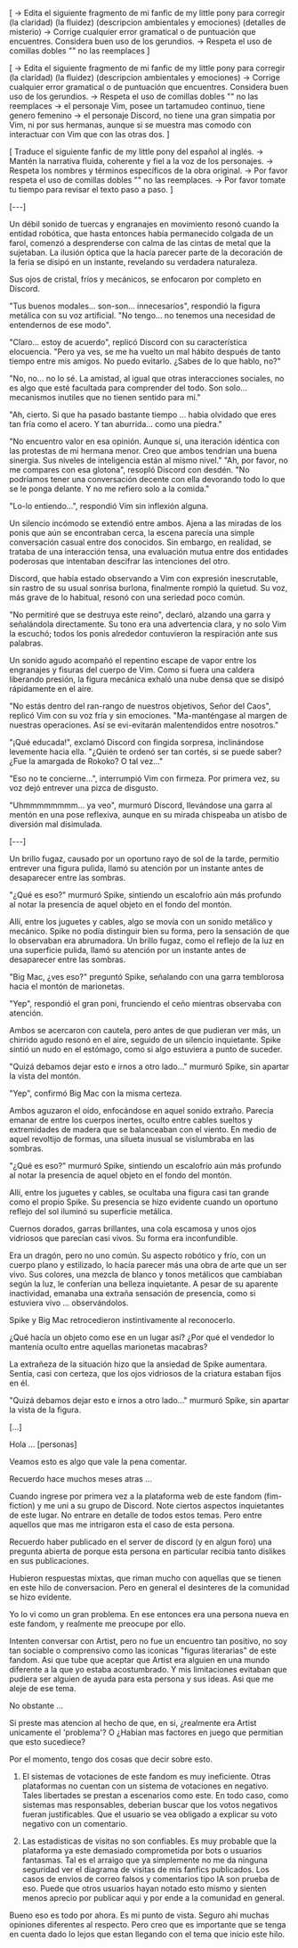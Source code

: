 [
    -> Edita el siguiente fragmento de mi fanfic de my little pony para corregir (la claridad) (la fluidez) (descripcion ambientales y emociones)  (detalles de misterio) 
    -> Corrige cualquier error gramatical o de puntuación que encuentres. Considera buen uso de los gerundios.
    -> Respeta el uso de comillas dobles "" no las reemplaces
] 

[
    -> Edita el siguiente fragmento de mi fanfic de my little pony para corregir (la claridad) (la fluidez) (descripcion ambientales y emociones) 
    -> Corrige cualquier error gramatical o de puntuación que encuentres. Considera buen uso de los gerundios.
    -> Respeta el uso de comillas dobles "" no las reemplaces
    -> el personaje Vim, posee un tartamudeo continuo, tiene genero femenino
    -> el personaje Discord, no tiene una gran simpatia por Vim, ni por sus hermanas, aunque si se muestra mas comodo con interactuar con Vim que con las otras dos.
] 

[
    Traduce el siguiente fanfic de my little pony del español al inglés.
    ->  Mantén la narrativa fluida, coherente y fiel a la voz de los personajes. 
    ->  Respeta los nombres y términos específicos de la obra original.
    ->  Por favor respeta el uso de comillas dobles "" no las reemplaces.
    ->  Por favor tomate tu tiempo para revisar el texto paso a paso.
]


[---]

Un débil sonido de tuercas y engranajes en movimiento resonó cuando la entidad robótica, que hasta entonces había permanecido colgada de un farol, comenzó a desprenderse con calma de las cintas de metal que la sujetaban. La ilusión óptica que la hacía parecer parte de la decoración de la feria se disipó en un instante, revelando su verdadera naturaleza.

Sus ojos de cristal, fríos y mecánicos, se enfocaron por completo en Discord.

"Tus buenos modales... son-son... innecesarios", respondió la figura metálica con su voz artificial. "No tengo... no tenemos una necesidad de entendernos de ese modo".

"Claro... estoy de acuerdo", replicó Discord con su característica elocuencia. "Pero ya ves, se me ha vuelto un mal hábito después de tanto tiempo entre mis amigos. No puedo evitarlo. ¿Sabes de lo que hablo, no?"

"No, no... no lo sé. La amistad, al igual que otras interacciones sociales, no es algo que esté facultada para comprender del todo. Son solo... mecanismos inutiles que no tienen sentido para mí."

"Ah, cierto. Si que ha pasado bastante tiempo ... habia olvidado que eres tan fría como el acero. Y tan aburrida... como una piedra."

"No encuentro valor en esa opinión. Aunque sí, una iteración idéntica con las protestas de mi hermana menor. Creo que ambos tendrían una buena sinergia. Sus niveles de inteligencia están al mismo nivel."
"Ah, por favor, no me compares con esa glotona", resopló Discord con desdén. "No podríamos tener una conversación decente con ella devorando todo lo que se le ponga delante. Y no me refiero solo a la comida."

"Lo-lo entiendo...", respondió Vim sin inflexión alguna.

Un silencio incómodo se extendió entre ambos. Ajena a las miradas de los ponis que aún se encontraban cerca, la escena parecía una simple conversación casual entre dos conocidos. Sin embargo, en realidad, se trataba de una interacción tensa, una evaluación mutua entre dos entidades poderosas que intentaban descifrar las intenciones del otro.

Discord, que había estado observando a Vim con expresión inescrutable, sin rastro de su usual sonrisa burlona, finalmente rompió la quietud. Su voz, más grave de lo habitual, resonó con una seriedad poco común.

"No permitiré que se destruya este reino", declaró, alzando una garra y señalándola directamente. Su tono era una advertencia clara, y no solo Vim la escuchó; todos los ponis alrededor contuvieron la respiración ante sus palabras.

Un sonido agudo acompañó el repentino escape de vapor entre los engranajes y fisuras del cuerpo de Vim. Como si fuera una caldera liberando presión, la figura mecánica exhaló una nube densa que se disipó rápidamente en el aire.

"No estás dentro del ran-rango de nuestros objetivos, Señor del Caos", replicó Vim con su voz fría y sin emociones. "Ma-manténgase al margen de nuestras operaciones. Así se evi-evitarán malentendidos entre nosotros."

"¡Qué educada!", exclamó Discord con fingida sorpresa, inclinándose levemente hacia ella. "¿Quién te ordenó ser tan cortés, si se puede saber? ¿Fue la amargada de Rokoko? O tal vez..."

"Eso no te concierne...", interrumpió Vim con firmeza. Por primera vez, su voz dejó entrever una pizca de disgusto.

"Uhmmmmmmmm... ya veo", murmuró Discord, llevándose una garra al mentón en una pose reflexiva, aunque en su mirada chispeaba un atisbo de diversión mal disimulada.


[---]


Un brillo fugaz, causado por un oportuno rayo de sol de la tarde, permitio entrever una figura pulida, llamó su atención por un instante antes de desaparecer entre las sombras.


"¿Qué es eso?" murmuró Spike, sintiendo un escalofrío aún más profundo al notar la presencia de aquel objeto en el fondo del montón.

Allí, entre los juguetes y cables, algo se movía con un sonido metálico y mecánico. Spike no podía distinguir bien su forma, pero la sensación de que lo observaban era abrumadora. Un brillo fugaz, como el reflejo de la luz en una superficie pulida, llamó su atención por un instante antes de desaparecer entre las sombras.

"Big Mac, ¿ves eso?" preguntó Spike, señalando con una garra temblorosa hacia el montón de marionetas.

"Yep", respondió el gran poni, frunciendo el ceño mientras observaba con atención.

Ambos se acercaron con cautela, pero antes de que pudieran ver más, un chirrido agudo resonó en el aire, seguido de un silencio inquietante. Spike sintió un nudo en el estómago, como si algo estuviera a punto de suceder.

"Quizá debamos dejar esto e irnos a otro lado..." murmuró Spike, sin apartar la vista del montón.

"Yep", confirmó Big Mac con la misma certeza.



Ambos aguzaron el oído, enfocándose en aquel sonido extraño. Parecía emanar de entre los cuerpos inertes, oculto entre cables sueltos y extremidades de madera que se balanceaban con el viento. En medio de aquel revoltijo de formas, una silueta inusual se vislumbraba en las sombras.

"¿Qué es eso?" murmuró Spike, sintiendo un escalofrío aún más profundo al notar la presencia de aquel objeto en el fondo del montón.

Allí, entre los juguetes y cables, se ocultaba una figura casi tan grande como el propio Spike. Su presencia se hizo evidente cuando un oportuno reflejo del sol iluminó su superficie metálica.

Cuernos dorados, garras brillantes, una cola escamosa y unos ojos vidriosos que parecían casi vivos. Su forma era inconfundible.

Era un dragón, pero no uno común. Su aspecto robótico y frío, con un cuerpo plano y estilizado, lo hacía parecer más una obra de arte que un ser vivo. Sus colores, una mezcla de blanco y tonos metálicos que cambiaban según la luz, le conferían una belleza inquietante. A pesar de su aparente inactividad, emanaba una extraña sensación de presencia, como si estuviera vivo ... observándolos.

Spike y Big Mac retrocedieron instintivamente al reconocerlo.

¿Qué hacía un objeto como ese en un lugar así? ¿Por qué el vendedor lo mantenía oculto entre aquellas marionetas macabras?

La extrañeza de la situación hizo que la ansiedad de Spike aumentara. Sentía, casi con certeza, que los ojos vidriosos de la criatura estaban fijos en él.

"Quizá debamos dejar esto e irnos a otro lado..." murmuró Spike, sin apartar la vista de la figura.

[...]


Hola ... [personas]

Veamos esto es algo que vale la pena comentar.

Recuerdo hace muchos meses atras ...

Cuando ingrese por primera vez a la plataforma web de este fandom (fim-fiction) y me uni a su grupo de Discord. Note ciertos aspectos inquietantes de este lugar. No entrare en detalle de todos estos temas. Pero entre aquellos que mas me intrigaron esta el caso de esta persona.

Recuerdo haber publicado en el server de discord (y en algun foro) una pregunta abierta de porque esta persona en particular recibia tanto dislikes en sus publicaciones.

Hubieron respuestas mixtas, que riman mucho con aquellas que se tienen en este hilo de conversacion. Pero en general el desinteres de la comunidad se hizo evidente. 

Yo lo vi como un gran problema. En ese entonces era una persona nueva en este fandom, y realmente me preocupe por ello.

Intenten conversar con Artist, pero no fue un encuentro tan positivo, no soy tan sociable o comprensivo como las iconicas "figuras literarias" de este fandom. Asi que tube que aceptar que Artist era alguien en una mundo diferente a la que yo estaba acostumbrado. Y mis limitaciones evitaban que pudiera ser alguien de ayuda para esta persona y sus ideas. Asi que me aleje de ese tema.

No obstante ...

Si preste mas atencion al hecho de que, en si, ¿realmente era Artist unicamente el 'problema'? O ¿Habian mas factores en juego que permitian que esto sucediece?

Por el momento, tengo dos cosas que decir sobre esto.

1. El sistemas de votaciones de este fandom es muy ineficiente. Otras plataformas no cuentan con un sistema de votaciones en negativo. Tales libertades se prestan a escenarios como este. En todo caso, como sistemas mas responsables, deberian buscar que los votos negativos fueran justificables. Que el usuario se vea obligado a explicar su voto negativo con un comentario.

2. Las estadisticas de visitas no son confiables. Es muy probable que la plataforma ya este demasiado comprometida por bots o usuarios fantasmas. Tal es el arraigo que ya simplemente no me da ninguna seguridad ver el diagrama de visitas de mis fanfics publicados. Los casos de envios de correo falsos y comentarios tipo IA son prueba de eso. Puede que otros usuarios hayan notado esto mismo y sienten menos aprecio por publicar aqui y por ende a la comunidad en general.

Bueno eso es todo por ahora. Es mi punto de vista. Seguro ahi muchas opiniones diferentes al respecto. Pero creo que es importante que se tenga en cuenta dado lo lejos que estan llegando con el tema que inicio este hilo.






